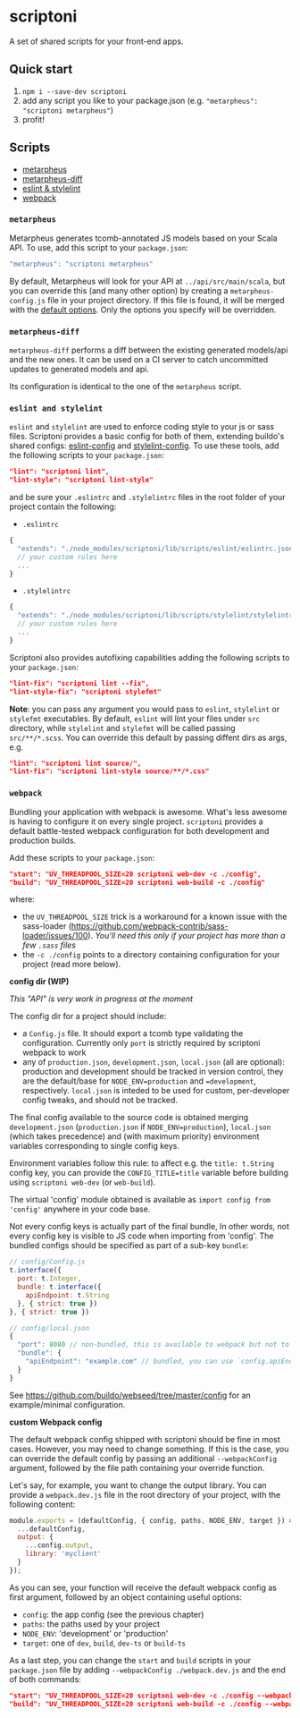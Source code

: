 # scriptoni

A set of shared scripts for your front-end apps.

## Quick start

1. `npm i --save-dev scriptoni`
2. add any script you like to your package.json (e.g. `"metarpheus": "scriptoni metarpheus"`)
3. profit!

## Scripts

- [metarpheus](#metarpheus)
- [metarpheus-diff](#metarpheus-diff)
- [eslint & stylelint](#eslint-and-stylelint)
- [webpack](#webpack)

### `metarpheus`

Metarpheus generates tcomb-annotated JS models based on your Scala API. To use,
add this script to your `package.json`:

```js
"metarpheus": "scriptoni metarpheus"
```

By default, Metarpheus will look for your API at `../api/src/main/scala`, but
you can override this (and many other option) by creating a `metarpheus-config.js` file in
your project directory.
If this file is found, it will be merged with the
[default options](src/scripts/metarpheus/config.js). Only the options you specify will be overridden.


### `metarpheus-diff`

`metarpheus-diff` performs a diff between the existing generated models/api and the new ones. It can be used on a CI server to catch uncommitted updates to generated models and api.

Its configuration is identical to the one of the `metarpheus` script.


### `eslint and stylelint`

`eslint` and `stylelint` are used to enforce coding style to your js or sass files. Scriptoni provides a basic config for both of them, extending buildo's shared configs: [eslint-config](https://github.com/buildo/eslint-config) and [stylelint-config](https://github.com/buildo/stylelint-config/). To use these tools, add the following scripts to your `package.json`:

```json
"lint": "scriptoni lint",
"lint-style": "scriptoni lint-style"
```

and be sure your `.eslintrc` and `.stylelintrc` files in the root folder of your project contain the following:

- `.eslintrc`
```js
{
  "extends": "./node_modules/scriptoni/lib/scripts/eslint/eslintrc.json",
  // your custom rules here
  ...
}
```

- `.stylelintrc`
```js
{
  "extends": "./node_modules/scriptoni/lib/scripts/stylelint/stylelintrc.json"
  // your custom rules here
  ...
}
```

Scriptoni also provides autofixing capabilities adding the following scripts to your `package.json`:

```json
"lint-fix": "scriptoni lint --fix",
"lint-style-fix": "scriptoni stylefmt"
```

**Note**: you can pass any argument you would pass to `eslint`, `stylelint` or `stylefmt` executables. By default, `eslint` will lint your files under `src` directory, while `stylelint` and `stylefmt` will be called passing `src/**/*.scss`. You can override this default by passing diffent dirs as args, e.g.

```json
"lint": "scriptoni lint source/",
"lint-fix": "scriptoni lint-style source/**/*.css"
```

### `webpack`

Bundling your application with webpack is awesome. What's less awesome is having to configure it on every single project. `scriptoni` provides a default battle-tested webpack configuration for both development and production builds.

Add these scripts to your `package.json`:

```json
"start": "UV_THREADPOOL_SIZE=20 scriptoni web-dev -c ./config",
"build": "UV_THREADPOOL_SIZE=20 scriptoni web-build -c ./config"
```

where:

- the `UV_THREADPOOL_SIZE` trick is a workaround for a known issue with the sass-loader (https://github.com/webpack-contrib/sass-loader/issues/100). *You'll need this only if your project has more than a few `.sass` files*
- the `-c ./config` points to a directory containing configuration for your project (read more below).

**config dir (WIP)**

*This "API" is very work in progress at the moment*

The config dir for a project should include:
- a `Config.js` file. It should export a tcomb type validating the configuration. Currently only `port` is strictly required by scriptoni webpack to work
- any of `production.json`, `development.json`, `local.json` (all are optional): production and development should be tracked in version control, they are the default/base for `NODE_ENV=production` and `=development`, respectively. `local.json` is inteded to be used for custom, per-developer config tweaks, and should not be tracked.

The final config available to the source code is obtained merging `development.json` (`production.json` if `NODE_ENV=production`), `local.json` (which takes precedence) and (with maximum priority) environment variables corresponding to single config keys.

Environment variables follow this rule: to affect e.g. the `title: t.String` config key, you can provide the `CONFIG_TITLE=title` variable before building using `scriptoni web-dev` (or `web-build`).

The virtual 'config' module obtained is available as `import config from 'config'` anywhere in your code base.

Not every config keys is actually part of the final bundle, In other words, not every config key is visible to JS code when importing from 'config'. The bundled configs should be specified as part of a sub-key `bundle`:
```js
// config/Config.js
t.interface({
  port: t.Integer,
  bundle: t.interface({
    apiEndpoint: t.String
  }, { strict: true })
}, { strict: true })

// config/local.json
{
  "port": 8080 // non-bundled, this is available to webpack but not to JS code,
  "bundle": {
    "apiEndpoint": "example.com" // bundled, you can use `config.apiEndpoint` from JS code
  }
}
```

See https://github.com/buildo/webseed/tree/master/config for an example/minimal configuration.

**custom Webpack config**

The default webpack config shipped with scriptoni should be fine in most cases. However, you may need to change something.
If this is the case, you can override the default config by passing an additional `--webpackConfig` argument, followed by the file path containing your override function.

Let's say, for example, you want to change the output library.
You can provide a `webpack.dev.js` file in the root directory of your project, with the following content:

```js
module.exports = (defaultConfig, { config, paths, NODE_ENV, target }) => ({
  ...defaultConfig,
  output: {
    ...config.output,
    library: 'myclient'
  }
});
```

As you can see, your function will receive the default webpack config as first argument, followed by an object containing useful options:
- `config`: the app config (see the previous chapter)
- `paths`: the paths used by your project
- `NODE_ENV`: 'development' or 'production'
- `target`: one of `dev`, `build`, `dev-ts` or `build-ts`

As a last step, you can change the `start` and `build` scripts in your `package.json` file by adding `--webpackConfig ./webpack.dev.js` and the end of both commands:

```json
"start": "UV_THREADPOOL_SIZE=20 scriptoni web-dev -c ./config --webpackConfig ./webpack-config.js",
"build": "UV_THREADPOOL_SIZE=20 scriptoni web-build -c ./config --webpackConfig ./webpack-config.js"
```
